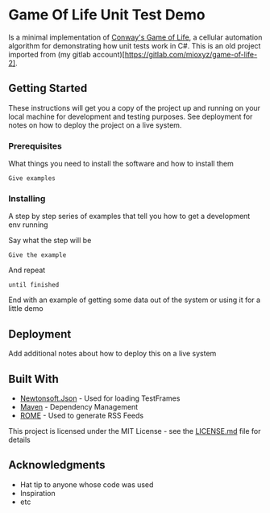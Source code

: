 # Game Of Life Unit Test Demo
Is a minimal implementation of [Conway's Game of Life](https://en.wikipedia.org/wiki/Conway%27s_Game_of_Life), 
a cellular automation algorithm for demonstrating how unit tests work in C#.
This is an old project imported from (my gitlab account)[https://gitlab.com/mioxyz/game-of-life-2].

## Getting Started
These instructions will get you a copy of the project up and running on your local machine for development and testing purposes. See deployment for notes on how to deploy the project on a live system.

### Prerequisites

What things you need to install the software and how to install them

```
Give examples
```

### Installing

A step by step series of examples that tell you how to get a development env running

Say what the step will be

```
Give the example
```

And repeat

```
until finished
```

End with an example of getting some data out of the system or using it for a little demo


## Deployment

Add additional notes about how to deploy this on a live system

## Built With

* [Newtonsoft.Json](https://www.newtonsoft.com/json) - Used for loading TestFrames
* [Maven](https://maven.apache.org/) - Dependency Management
* [ROME](https://rometools.github.io/rome/) - Used to generate RSS Feeds

This project is licensed under the MIT License - see the [LICENSE.md](LICENSE.md) file for details

## Acknowledgments

* Hat tip to anyone whose code was used
* Inspiration
* etc
